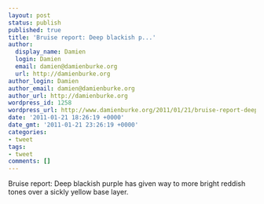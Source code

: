 ```yaml
---
layout: post
status: publish
published: true
title: 'Bruise report: Deep blackish p...'
author:
  display_name: Damien
  login: Damien
  email: damien@damienburke.org
  url: http://damienburke.org
author_login: Damien
author_email: damien@damienburke.org
author_url: http://damienburke.org
wordpress_id: 1258
wordpress_url: http://www.damienburke.org/2011/01/21/bruise-report-deep-blackish-p/
date: '2011-01-21 18:26:19 +0000'
date_gmt: '2011-01-21 23:26:19 +0000'
categories:
- tweet
tags:
- tweet
comments: []
---
```

<p>Bruise report: Deep blackish purple has given way to more bright reddish tones over a sickly yellow base layer.</p>
